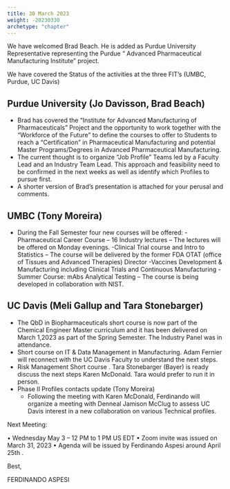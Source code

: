 ```yaml
---
title: 30 March 2023
weight: -20230330
archetype: "chapter"
---
```


We have welcomed Brad Beach. He is added as Purdue University Representative representing the Purdue “ Advanced Pharmaceutical Manufacturing Institute” project.

We have covered the Status of the activities at the three FIT’s (UMBC, Purdue, UC Davis)

## Purdue University (Jo Davisson, Brad Beach)

-  Brad has covered the “Institute for Advanced Manufacturing of Pharmaceuticals” Project and the opportunity to work together with the “Workforce of the Future” to define the courses to offer to Students to reach a “Certification” in Pharmaceutical Manufacturing and potential Master Programs/Degrees in Advanced Pharmaceutical Manufacturing.
-  The current thought is to organize “Job Profile” Teams led by a Faculty Lead and an Industry Team Lead. This approach and feasibility need to be confirmed in the next weeks as well as identify which Profiles to pursue first.
-  A shorter version of Brad’s presentation is attached for your perusal and comments.


## UMBC (Tony Moreira)

-  During the Fall Semester four new courses will be offered:
  -Pharmaceutical Career Course – 16 Industry lectures – The lectures will be offered on Monday evenings.
  -Clinical Trial course and Intro to Statistics – The course will be delivered by the former FDA OTAT (office of Tissues and Advanced Therapies) Director
  -Vaccines Development & Manufacturing including Clinical Trials and Continuous Manufacturing
  -Summer Course: mAbs Analytical Testing – The course is being developed in collaboration with NIST. 

## UC Davis (Meli Gallup and Tara Stonebarger)

- The QbD in Biopharmaceuticals short course is now part of the Chemical Engineer Master curriculum and it has been delivered on March 1,2023 as part of the Spring Semester. The Industry Panel was in attendance. 
- Short course on IT & Data Management in Manufacturing. Adam Fernier will reconnect with the UC Davis Faculty to understand the next steps.
- Risk Management Short course . Tara Stonebarger (Bayer) is ready discuss the next steps Karen McDonald. Tara would prefer to run it in person.
- Phase II Profiles contacts update (Tony Moreira)
  - Following the meeting with Karen McDonald, Ferdinando will organize a meeting with Denneal Jamison McClug to assess UC Davis interest in a new collaboration on various Technical profiles.

Next Meeting:

•	Wednesday May 3 – 12 PM to 1 PM US EDT
•	Zoom invite was issued on March 31, 2023
•	Agenda will be issued by Ferdinando Aspesi around April 25th .

Best,


FERDINANDO ASPESI

